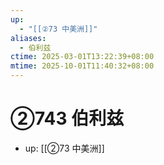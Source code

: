 ```yaml
---
up:
  - "[[②73 中美洲]]"
aliases:
  - 伯利兹
ctime: 2025-03-01T13:22:39+08:00
mtime: 2025-10-01T11:40:32+08:00
---
```


# ②743 伯利兹

- up: [[②73 中美洲]]

